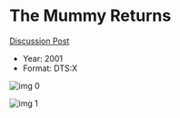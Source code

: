# The Mummy Returns

[Discussion Post](https://www.avsforum.com/threads/bass-eq-for-filtered-movies.2995212/post-57033212)

* Year: 2001
* Format: DTS:X

![img 0](https://i.imgur.com/d7kDwhu.jpg)

![img 1](https://i.imgur.com/y39qOLs.jpg)

